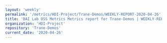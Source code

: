 ```yaml
---
layout: 'weekly'
permalink: '/metrics/HDI-Project/Trane-Demos/WEEKLY-REPORT-2020-04-26'
title: 'DAI Lab OSS Metrics Metrics report for Trane-Demos | WEEKLY-REPORT-2020-04-26'
organization: 'HDI-Project'
repository: 'Trane-Demos'
current_date: '2020-04-26'
---
```

